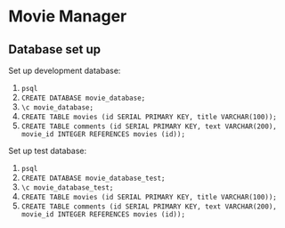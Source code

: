 # Movie Manager

## Database set up

Set up development database:
1. `psql`
2. `CREATE DATABASE movie_database;`
3. `\c movie_database;`
4. `CREATE TABLE movies (id SERIAL PRIMARY KEY, title VARCHAR(100));`
5. `CREATE TABLE comments (id SERIAL PRIMARY KEY, text VARCHAR(200), movie_id INTEGER REFERENCES movies (id));`

Set up test database:
1. `psql`
2. `CREATE DATABASE movie_database_test;`
3. `\c movie_database_test;`
4. `CREATE TABLE movies (id SERIAL PRIMARY KEY, title VARCHAR(100));`
5. `CREATE TABLE comments (id SERIAL PRIMARY KEY, text VARCHAR(200), movie_id INTEGER REFERENCES movies (id));`
